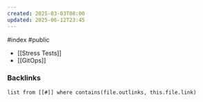 ```yaml
---
created: 2025-03-03T08:00
updated: 2025-06-12T23:45
---
```

#index #public

- [[Stress Tests]]
- [[GitOps]]

### Backlinks
```dataview 
list from [[#]] where contains(file.outlinks, this.file.link)
```

